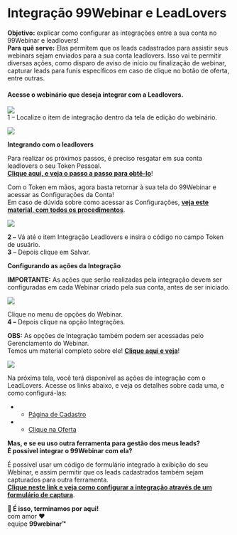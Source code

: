# Integração 99Webinar e LeadLovers

**Objetivo:** explicar como configurar as integrações entre a sua conta no 99Webinar e leadlovers!\
**Para quê serve:** Elas permitem que os leads cadastrados para assistir seus webinars sejam enviados para a sua conta leadlovers. Isso vai te permitir diversas ações, como disparo de aviso de início ou finalização de webinar, capturar leads para funis específicos em caso de clique no botão de oferta, entre outras.

#### **Acesse o webinário que deseja integrar com a Leadlovers.**

![](https://legado.leadlovers.site/wp-content/uploads/2019/04/2-28-1024x93.png)\
1 – Localize o item de integração dentro da tela de edição do webinário.

![](https://legado.leadlovers.site/wp-content/uploads/2019/04/Integracao-99webinar-e-leadlovers-360045736873\_99-acc-configs-integrations-webinar-actions.png)

**Integrando com o leadlovers**

Para realizar os próximos passos, é preciso resgatar em sua conta leadlovers o seu Token Pessoal.\
[**Clique aqui, e veja o passo a passo para obtê-lo**](https://suporte.love/como-localizar-o-seu-token-pessoal-na-leadlovers/)!

Com o Token em mãos, agora basta retornar à sua tela do 99Webinar e acessar as Configurações da Conta!\
Em caso de dúvida sobre como acessar as Configurações, [**veja este material, com todos os procedimentos**](https://suporte.love/configuracoes-de-conta/).

![](https://legado.leadlovers.site/wp-content/uploads/2019/04/2-29-1024x491.png)

**2 –** Vá até o item Integração Leadlovers e insira o código no campo Token de usuário.\
**3** – Depois clique em Salvar.

**Configurando as ações da Integração**

**IMPORTANTE:** As ações que serão realizadas pela integração devem ser configuradas em cada Webinar criado pela sua conta, antes de ser iniciado.

![](https://legado.leadlovers.site/wp-content/uploads/2019/04/4-1-1024x491.png)

Clique no menu de opções do Webinar.\
**4 –** Depois clique na opção Integrações.

**OBS:** As opções de Integração também podem ser acessadas pelo Gerenciamento do Webinar.\
Temos um material completo sobre ele! [**Clique aqui e veja**](https://suporte.love/gerenciamento-do-webinar/)!

[![](https://legado.leadlovers.site/wp-content/uploads/2020/09/99-acc-configs-integrations-webinar-actions.png)](https://legado.leadlovers.site/wp-content/uploads/2020/09/99-acc-configs-integrations-webinar-actions.png)

Na próxima tela, você terá disponível as ações de integração com o LeadLovers. Acesse os links abaixo, e veja os detalhes sobre cada uma, e como configurá-las:

*
  * [Página de Cadastro](https://suporte.love/99-ll-cadastro/)
*
  * [Clique na Oferta](https://suporte.love/99-ll-oferta/)

**Mas, e se eu uso outra ferramenta para gestão dos meus leads?**\
**É possível integrar o 99Webinar com ela?**

É possível usar um código de formulário integrado à exibição do seu Webinar, e assim permitir que os leads cadastrados também sejam capturados para outra ferramenta.\
[**Clique neste link e veja como configurar a integração através de um formulário de captura**](https://suporte.love/99-form/).

**🏁 É isso, terminamos por aqui!**\
com amor ❤\
equipe **99webinar™**
